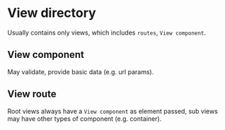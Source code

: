 # View directory

Usually contains only views, which includes `routes`, `View component`.

## View component

May validate, provide basic data (e.g. url params).

## View route

Root views always have a `View component` as element passed, sub views may have other types of component (e.g. container).
